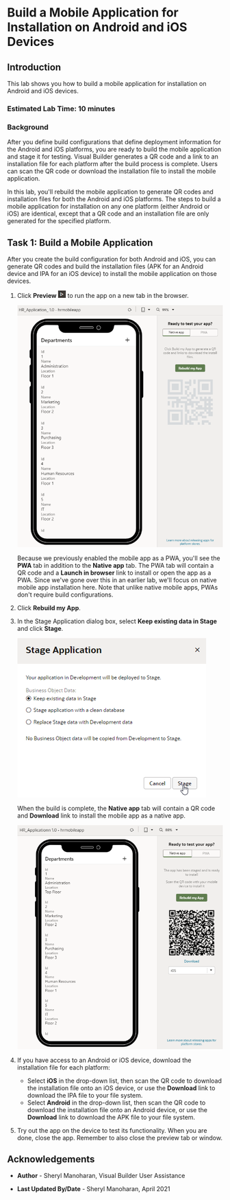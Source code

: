 # Build a Mobile Application for Installation on Android and iOS Devices

## Introduction

This lab shows you how to build a mobile application for installation on Android and iOS devices. 

### Estimated Lab Time:  10 minutes

### Background

After you define build configurations that define deployment information for the Android and iOS platforms, you are ready to build the mobile application and stage it for testing. Visual Builder generates a QR code and a link to an installation file for each platform after the build process is complete. Users can scan the QR code or download the installation file to install the mobile application.

In this lab, you'll rebuild the mobile application to generate QR codes and installation files for both the Android and iOS platforms. The steps to build a mobile application for installation on any one platform (either Android or iOS) are identical, except that a QR code and an installation file are only generated for the specified platform.

## Task 1: Build a Mobile Application

After you create the build configuration for both Android and iOS, you can generate QR codes and build the installation files (APK for an Android device and IPA for an iOS device) to install the mobile application on those devices.   

1.  Click **Preview** ![](images/vbcsio_mob_run_icon.png) to run the app on a new tab in the browser.

    ![](images/vbcsio_mob_install_s1.png)

    Because we previously enabled the mobile app as a PWA, you'll see the **PWA** tab in addition to the **Native app** tab. The PWA tab will contain a QR code and a **Launch in browser** link to install or open the app as a PWA. Since we've gone over this in an earlier lab, we'll focus on native mobile app installation here. Note that unlike native mobile apps, PWAs don't require build configurations.

2.  Click **Rebuild my App**.

3.  In the Stage Application dialog box, select **Keep existing data in Stage** and click **Stage**.

    ![](images/vbcsio_mob_install_s3.png)

    When the build is complete, the **Native app** tab will contain a QR code and **Download** link to install the mobile app as a native app.    

    ![](images/vbcsio_mob_install_s3b.png)

4. If you have access to an Android or iOS device, download the installation file for each platform:
    -   Select **iOS** in the drop-down list, then scan the QR code to download the installation file onto an iOS device, or use the **Download** link to download the IPA file to your file system.
    -   Select **Android** in the drop-down list, then scan the QR code to download the installation file onto an Android device, or use the **Download** link to download the APK file to your file system.

7. Try out the app on the device to test its functionality. When you are done, close the app. Remember to also close the preview tab or window.

## Acknowledgements
* **Author** - Sheryl Manoharan, Visual Builder User Assistance

* **Last Updated By/Date** - Sheryl Manoharan, April 2021
